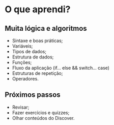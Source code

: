 # O que aprendi?

## Muita lógica e algoritmos

- Sintaxe e boas práticas;
- Variáveis;
- Tipos de dados;
- Estrutura de dados;
- Funções;
- Fluxo da aplicação (if... else && switch... case)
- Estruturas de repetição;
- Operadores.

## Próximos passos

- Revisar;
- Fazer exercícios e quizzes;
- Olhar conteúdos do Discover.
